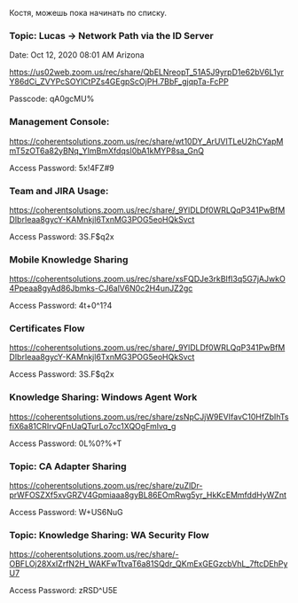 Костя, можешь пока начинать по списку.

### Topic: Lucas -> Network Path via the ID Server
Date: Oct 12, 2020 08:01 AM Arizona

https://us02web.zoom.us/rec/share/QbELNreopT_51A5J9yrpD1e62bV6L1yrY86dCi_ZVYPcSOYlCtPZs4GEgpScOjPH.7BbF_gjqpTa-FcPP

Passcode: qA0gcMU% 
 
### Management Console:

https://coherentsolutions.zoom.us/rec/share/wt10DY_ArUVITLeU2hCYapMmT5zOT6a82yBNq_YImBmXfdqsI0bA1kMYP8sa_GnQ
 
Access Password: 5x!4FZ#9
 
### Team and JIRA Usage:
 
https://coherentsolutions.zoom.us/rec/share/_9YlDLDf0WRLQqP341PwBfMDIbrIeaa8gycY-KAMnkjl6TxnMG3POG5eoHQkSvct
 
Access Password: 3S.F$q2x
 
### Mobile Knowledge Sharing
 
https://coherentsolutions.zoom.us/rec/share/xsFQDJe3rkBIfI3q5G7jAJwkO4Ppeaa8gyAd86Jbmks-CJ6alV6N0c2H4unJZ2gc
 
Access Password: 4t+0^1?4
 
### Certificates Flow
 
https://coherentsolutions.zoom.us/rec/share/_9YlDLDf0WRLQqP341PwBfMDIbrIeaa8gycY-KAMnkjl6TxnMG3POG5eoHQkSvct
 
Access Password: 3S.F$q2x
 
### Knowledge Sharing: Windows Agent Work
 
https://coherentsolutions.zoom.us/rec/share/zsNpCJjW9EVIfavC10HfZbIhTsfiX6a81CRIrvQFnUaQTurLo7cc1XQOgFmlvq_g
 
Access Password: 0L%0?%+T
 
### Topic: CA Adapter Sharing
 
https://coherentsolutions.zoom.us/rec/share/zuZlDr-prWFOSZXf5xvGRZV4Gpmiaaa8gyBL86EOmRwg5yr_HkKcEMmfddHyWZnt
 
Access Password: W+US6NuG
 
### Topic: Knowledge Sharing: WA Security Flow
 
https://coherentsolutions.zoom.us/rec/share/-OBFLOj28XxIZrfN2H_WAKFwTtvaT6a81SQdr_QKmExGEGzcbVhL_7ftcDEhPyU7
 
Access Password: zRSD^U5E
 
